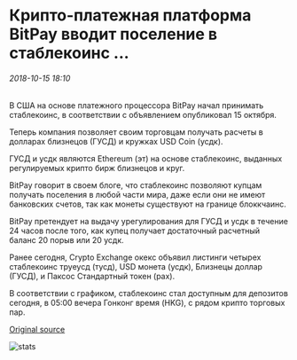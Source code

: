 # Крипто-платежная платформа BitPay вводит поселение в стаблекоинс ...

###### 2018-10-15 18:10

В США на основе платежного процессора BitPay начал принимать стаблекоинс, в соответствии с объявлением опубликовал 15 октября.

Теперь компания позволяет своим торговцам получать расчеты в долларах близнецов (ГУСД) и кружках USD Coin (усдк).

ГУСД и усдк являются Ethereum (эт) на основе стаблекоинс, выданных регулируемых крипто бирж близнецов и круг.

BitPay говорит в своем блоге, что стаблекоинс позволяют купцам получать поселения в любой части мира, даже если они не имеют банковских счетов, так как монеты существуют на границе блоккчаинс.

BitPay претендует на выдачу урегулирования для ГУСД и усдк в течение 24 часов после того, как купец получает достаточный расчетный баланс 20 порыв или 20 усдк.

Ранее сегодня, Crypto Exchange окекс объявил листинги четырех стаблекоинс труеусд (тусд), USD монета (усдк), Близнецы доллар (ГУСД), и Паксос Стандартный токен (pax).

В соответствии с графиком, стаблекоинс стал доступным для депозитов сегодня, в 05:00 вечера Гонконг время (HKG), с рядом крипто торговых пар.

[Original source](https://cointelegraph.com/news/crypto-payment-platform-bitpay-introduces-settlement-in-stablecoins)

![stats](https://c.statcounter.com/11760860/0/a89fa40b/1/ "stats")